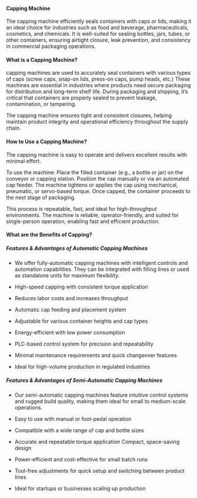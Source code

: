 #### Capping Machine

The capping machine efficiently seals containers with caps or lids, making it an ideal choice for industries such as food and beverage, pharmaceuticals, cosmetics, and chemicals.
It is well-suited for sealing bottles, jars, tubes, or other containers, ensuring airtight closure, leak prevention, and consistency in commercial packaging operations.

#### What is a Capping Machine?

capping machines are used to accurately seal containers with various types of caps (screw caps, snap-on lids, press-on caps, pump heads, etc.)
These machines are essential in industries where products need secure packaging for distribution and long-term shelf life.
During packaging and shipping, it’s critical that containers are properly sealed to prevent leakage, contamination, or tampering.

The capping machine ensures tight and consistent closures, helping maintain product integrity and operational efficiency throughout the supply chain.

#### How to Use a Capping Machine?
The capping machine is easy to operate and delivers excellent results with minimal effort.

To use the machine:
Place the filled container (e.g., a bottle or jar) on the conveyor or capping station.
Position the cap manually or via an automated cap feeder.
The machine tightens or applies the cap using mechanical, pneumatic, or servo-based torque.
Once capped, the container proceeds to the next stage of packaging.

This process is repeatable, fast, and ideal for high-throughput environments.
The machine is reliable, operator-friendly, and suited for single-person operation, enabling fast and efficient production.

#### What are the Benefits of Capping?
##### Features & Advantages of Automatic Capping Machines

- We offer fully-automatic capping machines with intelligent controls and automation capabilities.
They can be integrated with filling lines or used as standalone units for maximum flexibility.

- High-speed capping with consistent torque application

- Reduces labor costs and increases throughput

- Automatic cap feeding and placement system

- Adjustable for various container heights and cap types

- Energy-efficient with low power consumption

- PLC-based control system for precision and repeatability

- Minimal maintenance requirements and quick changeover features

- Ideal for high-volume production in regulated industries

##### Features & Advantages of Semi-Automatic Capping Machines

- Our semi-automatic capping machines feature intuitive control systems and rugged build quality, making them ideal for small to medium-scale operations.

- Easy to use with manual or foot-pedal operation

- Compatible with a wide range of cap and bottle sizes

- Accurate and repeatable torque application Compact, space-saving design

- Power-efficient and cost-effective for small batch runs

- Tool-free adjustments for quick setup and switching between product lines

- Ideal for startups or businesses scaling up production